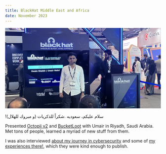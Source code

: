 ```yaml
---
title: BlackHat Middle East and Africa
date: November 2023
---
```


![Presenting in Riyadh](assets/images/meapresentation.jpeg "Presenting in Riyadh")

!سلام عليكم، سعوديه
.شكراً للذكريات
(و مبروك للهلال)

Presented [Octopii v2](https://blackhatmea.com/session/octopii-ai-powered-personal-identifiable-information-pii-scanner) and [BucketLoot](https://github.com/redhuntlabs/bucketloot) with Umair in Riyadh, Saudi Arabia. Met tons of people, learned a myriad of new stuff from them.

I was also interviewed [about my journey in cybersecurity](https://insights.blackhatmea.com/look-the-other-way/) and some of [my experiences there!](https://insights.blackhatmea.com/what-you-loved-about-black-hat-mea-2023/), which they were kind enough to publish.
